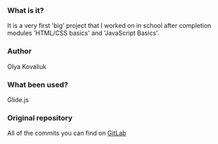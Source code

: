 ### What is it?

It is a very first 'big' project that I worked on in school after completion modules 'HTML/CSS basics' and 'JavaScript Basics'.

### Author

Olya Kovaliuk

### What been used?

Glide.js

### Original repository

All of the commits you can find on [GitLab](https://gitlab.com/olya.kovaliuk/the-ham-step-project.git)
